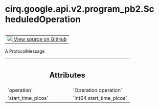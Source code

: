 <div itemscope itemtype="http://developers.google.com/ReferenceObject">
<meta itemprop="name" content="cirq.google.api.v2.program_pb2.ScheduledOperation" />
<meta itemprop="path" content="Stable" />
</div>

# cirq.google.api.v2.program_pb2.ScheduledOperation

<!-- Insert buttons and diff -->

<table class="tfo-notebook-buttons tfo-api" align="left">

<td>
  <a target="_blank" href="https://github.com/quantumlib/cirq/tree/master/cirq/google/api/v2/program.proto">
    <img src="https://www.tensorflow.org/images/GitHub-Mark-32px.png" />
    View source on GitHub
  </a>
</td>
</table>



A ProtocolMessage

<!-- Placeholder for "Used in" -->




<!-- Tabular view -->
 <table class="responsive fixed orange">
<colgroup><col width="214px"><col></colgroup>
<tr><th colspan="2"><h2 class="add-link">Attributes</h2></th></tr>

<tr>
<td>
`operation`
</td>
<td>
`Operation operation`
</td>
</tr><tr>
<td>
`start_time_picos`
</td>
<td>
`int64 start_time_picos`
</td>
</tr>
</table>



